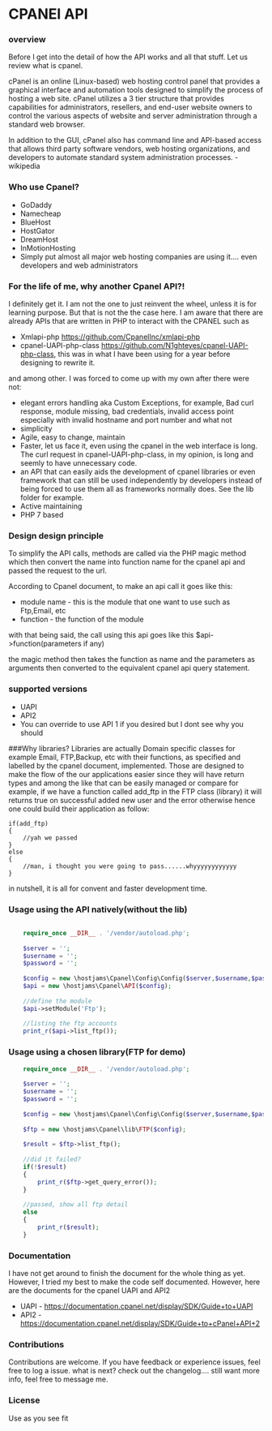 # CPANEl API

### overview

Before I get into the detail of how the API works and all that stuff. Let us review what is cpanel. 

cPanel is an online (Linux-based) web hosting control panel that provides a graphical interface and automation tools designed to simplify the process of hosting a web site. cPanel utilizes a 3 tier structure that provides capabilities for administrators, resellers, and end-user website owners to control the various aspects of website and server administration through a standard web browser.

In addition to the GUI, cPanel also has command line and API-based access that allows third party software vendors, web hosting organizations, and developers to automate standard system administration processes. - wikipedia 

### Who use Cpanel? 
- GoDaddy
- Namecheap
- BlueHost
- HostGator
- DreamHost
- InMotionHosting
- Simply put almost all major web hosting companies are using it.... even developers and web administrators

### For the life of me, why another Cpanel API?!

I definitely get it. I am not the one to just reinvent the wheel, unless it is for learning purpose. But that is not the
the case here. I am aware that there are already APIs that are written in PHP to interact with the CPANEL such as

- Xmlapi-php https://github.com/CpanelInc/xmlapi-php
- cpanel-UAPI-php-class https://github.com/N1ghteyes/cpanel-UAPI-php-class, this was in what I have been using for a year before
designing to rewrite it.

and among other. I was forced to come up with my own after there were not:

- elegant errors handling aka Custom Exceptions, for example, Bad curl response, module missing, bad credentials, invalid access point especially with invalid hostname and port number and what not
- simplicity 
- Agile, easy to change, maintain
- Faster, let us face it, even using the cpanel in the web interface is long. The curl request in cpanel-UAPI-php-class, in my opinion, is long and seemly to have unnecessary code.
- an API that can easily aids the development of cpanel libraries or even framework that can still be used independently by developers instead of being forced to use them all as frameworks normally does. See the lib folder for example.
- Active maintaining 
- PHP 7 based

### Design design principle
To simplify the API calls, methods are called via the PHP magic method which then convert
the name into function name for the cpanel api and passed the request to the url.

According to Cpanel document, to make an api call it goes like this:

- module name - this is the module that one want to use such as Ftp,Email, etc
- function - the function of the module

with that being said, the call using this api goes like this $api->function(parameters if any)

the magic method then takes the function as name and the parameters as arguments then
converted to the equivalent cpanel api query statement.

### supported versions
 - UAPI
 - API2
 - You can override to use API 1 if you desired but I dont see why you should
 
 ###Why libraries?
 Libraries are actually Domain specific classes for example Email, FTP,Backup, etc
 with their functions, as specified and labelled by the cpanel document, implemented.
 Those are designed to make the flow of the our applications easier since
 they will have return types and among the like that can be easily managed or compare
 for example, if we have a function called add_ftp in the FTP class (library) it will returns
 true on successful added new user and the error otherwise hence one could build their application as follow:
 
    if(add_ftp)
    {
        //yah we passed
    }
    else
    {
        //man, i thought you were going to pass......whyyyyyyyyyyyy
    }

in nutshell, it is all for convent and faster development time.
### Usage using the API natively(without the lib)
```php

    require_once __DIR__ . '/vendor/autoload.php';
    
    $server = '';
    $username = '';
    $password = '';
    
    $config = new \hostjams\Cpanel\Config\Config($server,$username,$password);
    $api = new \hostjams\Cpanel\API($config);
    
    //define the module
    $api->setModule('Ftp');
    
    //listing the ftp accounts
    print_r($api->list_ftp());
```

### Usage using a chosen library(FTP for demo)
```php
    require_once __DIR__ . '/vendor/autoload.php';
        
    $server = '';
    $username = '';
    $password = '';
    
    $config = new \hostjams\Cpanel\Config\Config($server,$username,$password);
   
    $ftp = new \hostjams\Cpanel\lib\FTP($config);
    
    $result = $ftp->list_ftp();
    
    //did it failed?
    if(!$result)
    {
        print_r($ftp->get_query_error());
    }
    
    //passed, show all ftp detail
    else
    {
        print_r($result);
    } 
```

### Documentation
I have not get around to finish the document for the whole thing as yet. However,
I tried my best to make the code self documented. However, here are the documents for the cpanel UAPI and API2

- UAPI - https://documentation.cpanel.net/display/SDK/Guide+to+UAPI
- API2 - https://documentation.cpanel.net/display/SDK/Guide+to+cPanel+API+2
### Contributions
Contributions are welcome. If you have feedback or experience issues, feel free to log a issue.
what is next? check out the changelog.... still want more info, feel free to message me.

### License
Use as you see fit




